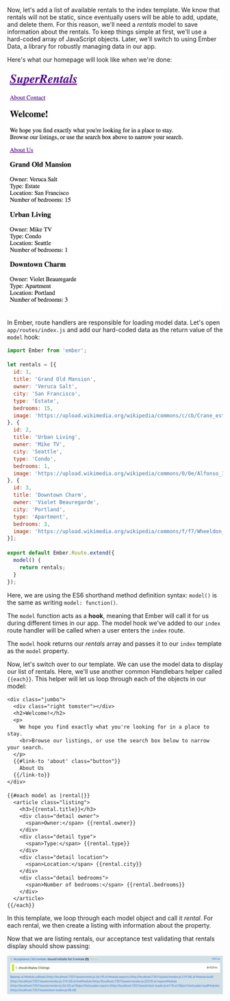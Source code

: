 Now, let's add a list of available rentals to the index template.
We know that rentals will not be static, since eventually users will be able to add, update, and delete them.
For this reason, we'll need a _rentals_ model to save information about the rentals.
To keep things simple at first, we'll use a hard-coded array of JavaScript objects.
Later, we'll switch to using Ember Data, a library for robustly managing data in our app.

Here's what our homepage will look like when we're done:

![super rentals homepage with rentals list](../../images/models/super-rentals-index-with-list.png)

In Ember, route handlers are responsible for loading model data.
Let's open `app/routes/index.js` and add our hard-coded data as the return value of the `model` hook:

```app/routes/index.js
import Ember from 'ember';

let rentals = [{
  id: 1,
  title: 'Grand Old Mansion',
  owner: 'Veruca Salt',
  city: 'San Francisco',
  type: 'Estate',
  bedrooms: 15,
  image: 'https://upload.wikimedia.org/wikipedia/commons/c/cb/Crane_estate_(5).jpg'
}, {
  id: 2,
  title: 'Urban Living',
  owner: 'Mike TV',
  city: 'Seattle',
  type: 'Condo',
  bedrooms: 1,
  image: 'https://upload.wikimedia.org/wikipedia/commons/0/0e/Alfonso_13_Highrise_Tegucigalpa.jpg'
}, {
  id: 3,
  title: 'Downtown Charm',
  owner: 'Violet Beauregarde',
  city: 'Portland',
  type: 'Apartment',
  bedrooms: 3,
  image: 'https://upload.wikimedia.org/wikipedia/commons/f/f7/Wheeldon_Apartment_Building_-_Portland_Oregon.jpg'
}];

export default Ember.Route.extend({
  model() {
    return rentals;
  }
});
```

Here, we are using the ES6 shorthand method definition syntax: `model()` is the same as writing `model: function()`.

The `model` function acts as a **hook**, meaning that Ember will call it for us during different times in our app.
The model hook we've added to our `index` route handler will be called when a user enters the `index` route.

The `model` hook returns our _rentals_ array and passes it to our `index` template as the `model` property.

Now, let's switch over to our template.
We can use the model data to display our list of rentals.
Here, we'll use another common Handlebars helper called `{{each}}`.
This helper will let us loop through each of the objects in our model:

```app/templates/index.hbs{+13,+14,+15,+16,+17,+18,+19,+20,+21,+22,+23,+24,+25,+26,+27,+28,+29}
<div class="jumbo">
  <div class="right tomster"></div>
  <h2>Welcome!</h2>
  <p>
    We hope you find exactly what you're looking for in a place to stay.
    <br>Browse our listings, or use the search box below to narrow your search.
  </p>
  {{#link-to 'about' class="button"}}
    About Us
  {{/link-to}}
</div>

{{#each model as |rental|}}
  <article class="listing">
    <h3>{{rental.title}}</h3>
    <div class="detail owner">
      <span>Owner:</span> {{rental.owner}}
    </div>
    <div class="detail type">
      <span>Type:</span> {{rental.type}}
    </div>
    <div class="detail location">
      <span>Location:</span> {{rental.city}}
    </div>
    <div class="detail bedrooms">
      <span>Number of bedrooms:</span> {{rental.bedrooms}}
    </div>
  </article>
{{/each}}
```

In this template, we loop through each model object and call it _rental_.
For each rental, we then create a listing with information about the property.

Now that we are listing rentals, our acceptance test validating that rentals display should show passing:

![list rentals test passing](../../images/model-hook/passing-list-rentals-tests.png)
